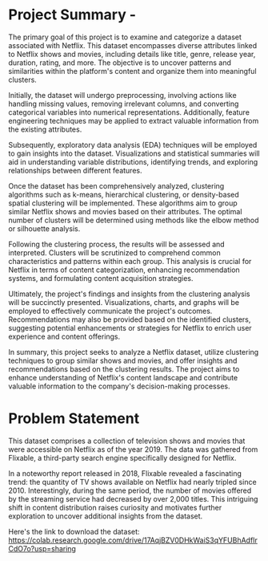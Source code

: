 
# Project Summary -


The primary goal of this project is to examine and categorize a dataset associated with Netflix. This dataset encompasses diverse attributes linked to Netflix shows and movies, including details like title, genre, release year, duration, rating, and more. The objective is to uncover patterns and similarities within the platform's content and organize them into meaningful clusters.

Initially, the dataset will undergo preprocessing, involving actions like handling missing values, removing irrelevant columns, and converting categorical variables into numerical representations. Additionally, feature engineering techniques may be applied to extract valuable information from the existing attributes.

Subsequently, exploratory data analysis (EDA) techniques will be employed to gain insights into the dataset. Visualizations and statistical summaries will aid in understanding variable distributions, identifying trends, and exploring relationships between different features.

Once the dataset has been comprehensively analyzed, clustering algorithms such as k-means, hierarchical clustering, or density-based spatial clustering will be implemented. These algorithms aim to group similar Netflix shows and movies based on their attributes. The optimal number of clusters will be determined using methods like the elbow method or silhouette analysis.

Following the clustering process, the results will be assessed and interpreted. Clusters will be scrutinized to comprehend common characteristics and patterns within each group. This analysis is crucial for Netflix in terms of content categorization, enhancing recommendation systems, and formulating content acquisition strategies.

Ultimately, the project's findings and insights from the clustering analysis will be succinctly presented. Visualizations, charts, and graphs will be employed to effectively communicate the project's outcomes. Recommendations may also be provided based on the identified clusters, suggesting potential enhancements or strategies for Netflix to enrich user experience and content offerings.

In summary, this project seeks to analyze a Netflix dataset, utilize clustering techniques to group similar shows and movies, and offer insights and recommendations based on the clustering results. The project aims to enhance understanding of Netflix's content landscape and contribute valuable information to the company's decision-making processes.

# Problem Statement

This dataset comprises a collection of television shows and movies that were accessible on Netflix as of the year 2019. The data was gathered from Flixable, a third-party search engine specifically designed for Netflix.

In a noteworthy report released in 2018, Flixable revealed a fascinating trend: the quantity of TV shows available on Netflix had nearly tripled since 2010. Interestingly, during the same period, the number of movies offered by the streaming service had decreased by over 2,000 titles. This intriguing shift in content distribution raises curiosity and motivates further exploration to uncover additional insights from the dataset.

Here's the link to download the dataset: https://colab.research.google.com/drive/17AqjBZV0DHkWaiS3qYFUBhAdfIrCdO7o?usp=sharing
